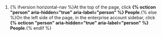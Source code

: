 1. {% ifversion horizontal-nav %}At the top of the page, click **{% octicon "person" aria-hidden="true" aria-label="person" %} People**.{% else %}On the left side of the page, in the enterprise account sidebar, click **{% octicon "person" aria-hidden="true" aria-label="person" %} People**.{% endif %}
